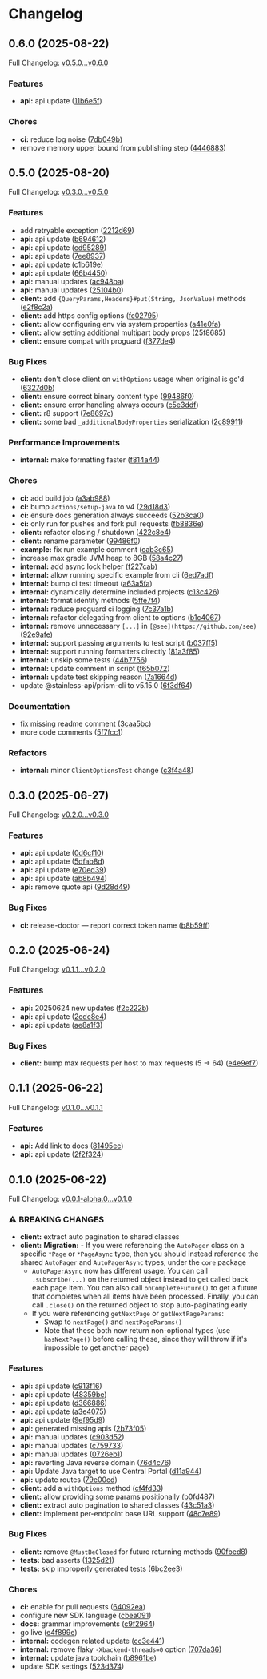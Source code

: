 # Changelog

## 0.6.0 (2025-08-22)

Full Changelog: [v0.5.0...v0.6.0](https://github.com/dinaricrypto/dinari-api-sdk-java/compare/v0.5.0...v0.6.0)

### Features

* **api:** api update ([11b6e5f](https://github.com/dinaricrypto/dinari-api-sdk-java/commit/11b6e5f3e803856fa6989f786374dc29a0f2f4cb))


### Chores

* **ci:** reduce log noise ([7db049b](https://github.com/dinaricrypto/dinari-api-sdk-java/commit/7db049bf50f91aa20474818901e4b59e922a5446))
* remove memory upper bound from publishing step ([4446883](https://github.com/dinaricrypto/dinari-api-sdk-java/commit/4446883f4b2ada156ae84625b04d99a878ee1ee3))

## 0.5.0 (2025-08-20)

Full Changelog: [v0.3.0...v0.5.0](https://github.com/dinaricrypto/dinari-api-sdk-java/compare/v0.3.0...v0.5.0)

### Features

* add retryable exception ([2212d69](https://github.com/dinaricrypto/dinari-api-sdk-java/commit/2212d692f81f35f82bd2fefbef8784978fe7fbed))
* **api:** api update ([b694612](https://github.com/dinaricrypto/dinari-api-sdk-java/commit/b694612cd5d48e472460a365f84f4a8be2af1dc9))
* **api:** api update ([cd95289](https://github.com/dinaricrypto/dinari-api-sdk-java/commit/cd95289c319b73b980e5153071f1a31dc78d02cf))
* **api:** api update ([7ee8937](https://github.com/dinaricrypto/dinari-api-sdk-java/commit/7ee8937c7226dea9f006190b5b97fbff77d1a4c6))
* **api:** api update ([c1b619e](https://github.com/dinaricrypto/dinari-api-sdk-java/commit/c1b619e588e9aa4fffb76363409dd1f2a5b3d3ca))
* **api:** api update ([66b4450](https://github.com/dinaricrypto/dinari-api-sdk-java/commit/66b445086742bc097b937c161e005759ea9cef24))
* **api:** manual updates ([ac948ba](https://github.com/dinaricrypto/dinari-api-sdk-java/commit/ac948bae9067eab72794f1ec85116a7e4acf5dc6))
* **api:** manual updates ([25104b0](https://github.com/dinaricrypto/dinari-api-sdk-java/commit/25104b02b264009cc13fb626203f47e9b88f0890))
* **client:** add `{QueryParams,Headers}#put(String, JsonValue)` methods ([e2f8c2a](https://github.com/dinaricrypto/dinari-api-sdk-java/commit/e2f8c2a0e3deaa44b3b0c4c1bbb1268e1095239f))
* **client:** add https config options ([fc02795](https://github.com/dinaricrypto/dinari-api-sdk-java/commit/fc027951e7066537b167ff1d22951fa1acf5a2e5))
* **client:** allow configuring env via system properties ([a41e0fa](https://github.com/dinaricrypto/dinari-api-sdk-java/commit/a41e0fa69f80111d981397b66aaf81a3247e5f69))
* **client:** allow setting additional multipart body props ([25f8685](https://github.com/dinaricrypto/dinari-api-sdk-java/commit/25f8685527fac299e765f67aedcdeb16ce9dcf34))
* **client:** ensure compat with proguard ([f377de4](https://github.com/dinaricrypto/dinari-api-sdk-java/commit/f377de4af556338ff9eb6f28c66385d3900e4979))


### Bug Fixes

* **client:** don't close client on `withOptions` usage when original is gc'd ([6327d0b](https://github.com/dinaricrypto/dinari-api-sdk-java/commit/6327d0bfcf50b15dc7afefefec8a7df4246ab564))
* **client:** ensure correct binary content type ([99486f0](https://github.com/dinaricrypto/dinari-api-sdk-java/commit/99486f073e38974ac0ab95bb40198693ab1641f2))
* **client:** ensure error handling always occurs ([c5e3ddf](https://github.com/dinaricrypto/dinari-api-sdk-java/commit/c5e3ddf34a0ef9f9f171ef0f900e7ce0d86e82f4))
* **client:** r8 support ([7e8697c](https://github.com/dinaricrypto/dinari-api-sdk-java/commit/7e8697cbf1e9c72e55c3f3eaf1a2a995c877bf5b))
* **client:** some bad `_additionalBodyProperties` serialization ([2c89911](https://github.com/dinaricrypto/dinari-api-sdk-java/commit/2c89911d326e197eecf9c7467b1e6c164b69e93c))


### Performance Improvements

* **internal:** make formatting faster ([f814a44](https://github.com/dinaricrypto/dinari-api-sdk-java/commit/f814a4417e70d019286d98445332e8e1574f9da9))


### Chores

* **ci:** add build job ([a3ab988](https://github.com/dinaricrypto/dinari-api-sdk-java/commit/a3ab988ef54f3be550d4ac1174baa5dc363211ef))
* **ci:** bump `actions/setup-java` to v4 ([29d18d3](https://github.com/dinaricrypto/dinari-api-sdk-java/commit/29d18d3993c55577c54dcdd8e8d1a9390b96a928))
* **ci:** ensure docs generation always succeeds ([52b3ca0](https://github.com/dinaricrypto/dinari-api-sdk-java/commit/52b3ca057ced31f3f04e2b2bf5d3fba51c884e1f))
* **ci:** only run for pushes and fork pull requests ([fb8836e](https://github.com/dinaricrypto/dinari-api-sdk-java/commit/fb8836e0aa51291f2a37a77e4b22f3a7fe005fc4))
* **client:** refactor closing / shutdown ([422c8e4](https://github.com/dinaricrypto/dinari-api-sdk-java/commit/422c8e49f16cf31c2424b1b59325ab45b9bdf450))
* **client:** rename parameter ([99486f0](https://github.com/dinaricrypto/dinari-api-sdk-java/commit/99486f073e38974ac0ab95bb40198693ab1641f2))
* **example:** fix run example comment ([cab3c65](https://github.com/dinaricrypto/dinari-api-sdk-java/commit/cab3c65d471d6525b76e75920957a130a97864f4))
* increase max gradle JVM heap to 8GB ([58a4c27](https://github.com/dinaricrypto/dinari-api-sdk-java/commit/58a4c2777373948258cad8978abfaf60b4c0bf6f))
* **internal:** add async lock helper ([f227cab](https://github.com/dinaricrypto/dinari-api-sdk-java/commit/f227cab6ac541ad97c5d6c34ce8516a830a3667f))
* **internal:** allow running specific example from cli ([6ed7adf](https://github.com/dinaricrypto/dinari-api-sdk-java/commit/6ed7adf71a86f3162886f473d830ffa56ddb2c05))
* **internal:** bump ci test timeout ([a63a5fa](https://github.com/dinaricrypto/dinari-api-sdk-java/commit/a63a5faa1db745ce8575bb779461bd95cb478869))
* **internal:** dynamically determine included projects ([c13c426](https://github.com/dinaricrypto/dinari-api-sdk-java/commit/c13c426587ff91da4446a8a45197bb3a1e742254))
* **internal:** format identity methods ([5ffe7f4](https://github.com/dinaricrypto/dinari-api-sdk-java/commit/5ffe7f41c19b35c5f78e2f6b4804e14c52af66fa))
* **internal:** reduce proguard ci logging ([7c37a1b](https://github.com/dinaricrypto/dinari-api-sdk-java/commit/7c37a1bc609b98fee9dd348aeb89bb4f9bc13a31))
* **internal:** refactor delegating from client to options ([b1c4067](https://github.com/dinaricrypto/dinari-api-sdk-java/commit/b1c4067d90c6a2d32de9dd2785e9009b404c7ab7))
* **internal:** remove unnecessary `[...]` in `[@see](https://github.com/see)` ([92e9afe](https://github.com/dinaricrypto/dinari-api-sdk-java/commit/92e9afec1d145879d25bdae02b40016ad4f7be11))
* **internal:** support passing arguments to test script ([b037ff5](https://github.com/dinaricrypto/dinari-api-sdk-java/commit/b037ff5d7b97e31c969722aeffa7465c3f29b1e0))
* **internal:** support running formatters directly ([81a3f85](https://github.com/dinaricrypto/dinari-api-sdk-java/commit/81a3f85d8b4d66ea77a9c8c62fdaf2d074a5ad53))
* **internal:** unskip some tests ([44b7756](https://github.com/dinaricrypto/dinari-api-sdk-java/commit/44b77560168094df14afde421382d418d773015a))
* **internal:** update comment in script ([f65b072](https://github.com/dinaricrypto/dinari-api-sdk-java/commit/f65b072601d4b2e823a482a73cd867a3785d014b))
* **internal:** update test skipping reason ([7a1664d](https://github.com/dinaricrypto/dinari-api-sdk-java/commit/7a1664d967de9264cfbe1e91ba5fb8eecd920e2e))
* update @stainless-api/prism-cli to v5.15.0 ([6f3df64](https://github.com/dinaricrypto/dinari-api-sdk-java/commit/6f3df649b69b0e2fe7a2fee6929a2f3f9816d495))


### Documentation

* fix missing readme comment ([3caa5bc](https://github.com/dinaricrypto/dinari-api-sdk-java/commit/3caa5bcc0fe0004f4d74bd1a37abc90dc5407aae))
* more code comments ([5f7fcc1](https://github.com/dinaricrypto/dinari-api-sdk-java/commit/5f7fcc1295eca6ce6985839f063c58f8e1e77c0f))


### Refactors

* **internal:** minor `ClientOptionsTest` change ([c3f4a48](https://github.com/dinaricrypto/dinari-api-sdk-java/commit/c3f4a48244684f1bccce4ea5137ea0c07844f822))

## 0.3.0 (2025-06-27)

Full Changelog: [v0.2.0...v0.3.0](https://github.com/dinaricrypto/dinari-api-sdk-java/compare/v0.2.0...v0.3.0)

### Features

* **api:** api update ([0d6cf10](https://github.com/dinaricrypto/dinari-api-sdk-java/commit/0d6cf1083a416d0448430f5626c333338c7c311b))
* **api:** api update ([5dfab8d](https://github.com/dinaricrypto/dinari-api-sdk-java/commit/5dfab8d20d5031418af280e1f9316ce1924dd806))
* **api:** api update ([e70ed39](https://github.com/dinaricrypto/dinari-api-sdk-java/commit/e70ed39a9535f50ffe7deb507cc07e8f07a814ed))
* **api:** api update ([ab8b494](https://github.com/dinaricrypto/dinari-api-sdk-java/commit/ab8b4947b91bffd9fe6648a19c76efe1996acc40))
* **api:** remove quote api ([9d28d49](https://github.com/dinaricrypto/dinari-api-sdk-java/commit/9d28d4992fa6730a95a05ab583d4159a0e794770))


### Bug Fixes

* **ci:** release-doctor — report correct token name ([b8b59ff](https://github.com/dinaricrypto/dinari-api-sdk-java/commit/b8b59ff72dcef143f7174a47e0e08febfbd7a6f4))

## 0.2.0 (2025-06-24)

Full Changelog: [v0.1.1...v0.2.0](https://github.com/dinaricrypto/dinari-api-sdk-java/compare/v0.1.1...v0.2.0)

### Features

* **api:** 20250624 new updates ([f2c222b](https://github.com/dinaricrypto/dinari-api-sdk-java/commit/f2c222b68af91d47a8b4b5c9e0ff0bd57f6d8705))
* **api:** api update ([2edc8e4](https://github.com/dinaricrypto/dinari-api-sdk-java/commit/2edc8e42c21e10c0c3e185a0b2b339aa74926200))
* **api:** api update ([ae8a1f3](https://github.com/dinaricrypto/dinari-api-sdk-java/commit/ae8a1f38ada852b5aff3655857670b7366aaeae7))


### Bug Fixes

* **client:** bump max requests per host to max requests (5 -&gt; 64) ([e4e9ef7](https://github.com/dinaricrypto/dinari-api-sdk-java/commit/e4e9ef7d8cafabf2b602588b19b62df30b863ab4))

## 0.1.1 (2025-06-22)

Full Changelog: [v0.1.0...v0.1.1](https://github.com/dinaricrypto/dinari-api-sdk-java/compare/v0.1.0...v0.1.1)

### Features

* **api:** Add link to docs ([81495ec](https://github.com/dinaricrypto/dinari-api-sdk-java/commit/81495ecfe33e1248f0039d6ff44468023b111d31))
* **api:** api update ([2f2f324](https://github.com/dinaricrypto/dinari-api-sdk-java/commit/2f2f32483c2969f97073bf89ca1ed3605bf78891))

## 0.1.0 (2025-06-22)

Full Changelog: [v0.0.1-alpha.0...v0.1.0](https://github.com/dinaricrypto/dinari-api-sdk-java/compare/v0.0.1-alpha.0...v0.1.0)

### ⚠ BREAKING CHANGES

* **client:** extract auto pagination to shared classes
* **client:** **Migration:** - If you were referencing the `AutoPager` class on a specific `*Page` or `*PageAsync` type, then you should instead reference the shared `AutoPager` and `AutoPagerAsync` types, under the `core` package
    - `AutoPagerAsync` now has different usage. You can call `.subscribe(...)` on the returned object instead to get called back each page item. You can also call `onCompleteFuture()` to get a future that completes when all items have been processed. Finally, you can call `.close()` on the returned object to stop auto-paginating early
    - If you were referencing `getNextPage` or `getNextPageParams`:
       - Swap to `nextPage()` and `nextPageParams()`
       - Note that these both now return non-optional types (use `hasNextPage()` before calling these, since they will throw if it's impossible to get another page)

### Features

* **api:** api update ([c913f16](https://github.com/dinaricrypto/dinari-api-sdk-java/commit/c913f1663e3bd5966cbc6de82b4a1d36a095542f))
* **api:** api update ([48359be](https://github.com/dinaricrypto/dinari-api-sdk-java/commit/48359bee69162a56480052964c69a15bb117871d))
* **api:** api update ([d366886](https://github.com/dinaricrypto/dinari-api-sdk-java/commit/d3668867f31fd35eab551339ca7afdd20621f5d7))
* **api:** api update ([a3e4075](https://github.com/dinaricrypto/dinari-api-sdk-java/commit/a3e4075810cbf01ac57134498bd4d2ca56f5b6df))
* **api:** api update ([9ef95d9](https://github.com/dinaricrypto/dinari-api-sdk-java/commit/9ef95d9afd335e8dead490140083dae39853502a))
* **api:** generated missing apis ([2b73f05](https://github.com/dinaricrypto/dinari-api-sdk-java/commit/2b73f0528b48bf26f1dfd3d2dbedd00c9916873d))
* **api:** manual updates ([c903d52](https://github.com/dinaricrypto/dinari-api-sdk-java/commit/c903d5281eb7fc49476dc8acad1d447e7a36e424))
* **api:** manual updates ([c759733](https://github.com/dinaricrypto/dinari-api-sdk-java/commit/c7597332e2eab1f953f813c1d1eeb8bccf626663))
* **api:** manual updates ([0726eb1](https://github.com/dinaricrypto/dinari-api-sdk-java/commit/0726eb152d73470e1fc5a2db80edbe057b3956a8))
* **api:** reverting Java reverse domain ([76d4c76](https://github.com/dinaricrypto/dinari-api-sdk-java/commit/76d4c76c0c70513f9c4aa2a53b0e271c86d9fe90))
* **api:** Update Java target to use Central Portal ([d11a944](https://github.com/dinaricrypto/dinari-api-sdk-java/commit/d11a94420612993071d9ab662a154a607e4cc78b))
* **api:** update routes ([79e00cd](https://github.com/dinaricrypto/dinari-api-sdk-java/commit/79e00cd2f20ee05b3330ba8373797253edb25d41))
* **client:** add a `withOptions` method ([cf4fd33](https://github.com/dinaricrypto/dinari-api-sdk-java/commit/cf4fd33bf728b2d53418fde162ae8ba258d0e153))
* **client:** allow providing some params positionally ([b0fd487](https://github.com/dinaricrypto/dinari-api-sdk-java/commit/b0fd487d016d3e6d68e0e41c422dca2dc07f53ae))
* **client:** extract auto pagination to shared classes ([43c51a3](https://github.com/dinaricrypto/dinari-api-sdk-java/commit/43c51a30da0ca7ae74fefe328d7edfe2d2538a22))
* **client:** implement per-endpoint base URL support ([48c7e89](https://github.com/dinaricrypto/dinari-api-sdk-java/commit/48c7e89178082b83355c3693d6973c46970bc3a7))


### Bug Fixes

* **client:** remove `@MustBeClosed` for future returning methods ([90fbed8](https://github.com/dinaricrypto/dinari-api-sdk-java/commit/90fbed807b40e4e3a1056d988b17b5e4129a1883))
* **tests:** bad asserts ([1325d21](https://github.com/dinaricrypto/dinari-api-sdk-java/commit/1325d2198a4c5b79486f03092a7caf42dcb13c2a))
* **tests:** skip improperly generated tests ([6bc2ee3](https://github.com/dinaricrypto/dinari-api-sdk-java/commit/6bc2ee344bacbdcf7f66c29284372f9b7a81f7e2))


### Chores

* **ci:** enable for pull requests ([64092ea](https://github.com/dinaricrypto/dinari-api-sdk-java/commit/64092ea4f404f275a1e78e7aae21e0db1110be8b))
* configure new SDK language ([cbea091](https://github.com/dinaricrypto/dinari-api-sdk-java/commit/cbea0912c4d4c536a7de1732adc0e93710cb76b5))
* **docs:** grammar improvements ([c9f2964](https://github.com/dinaricrypto/dinari-api-sdk-java/commit/c9f29649c746b8ef365fd4c87a8d85380a009e78))
* go live ([e4f899e](https://github.com/dinaricrypto/dinari-api-sdk-java/commit/e4f899e562a71cc0847c08d8e451d7c6556168cf))
* **internal:** codegen related update ([cc3e441](https://github.com/dinaricrypto/dinari-api-sdk-java/commit/cc3e441ddf20918032297b85e80d205442569e0a))
* **internal:** remove flaky `-Xbackend-threads=0` option ([707da36](https://github.com/dinaricrypto/dinari-api-sdk-java/commit/707da36ca595b67f8bd21ad9c86a783c848c51ac))
* **internal:** update java toolchain ([b8961be](https://github.com/dinaricrypto/dinari-api-sdk-java/commit/b8961bec1738c9ea36576cf1e027573f9a376354))
* update SDK settings ([523d374](https://github.com/dinaricrypto/dinari-api-sdk-java/commit/523d374cad31b4cbe41b993718d587cef64c3f43))
